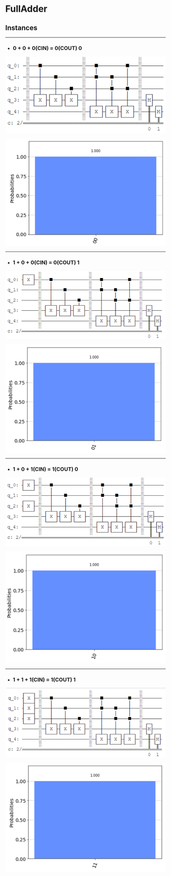 # FullAdder
## Instances
---
- ### 0 + 0 + 0(CIN) = 0(COUT) 0

![alt 0000](imgs/0000.png)

![alt 0001](imgs/0001.png)

---
- ### 1 + 0 + 0(CIN) = 0(COUT) 1

![alt 0000](imgs/0002.png)

![alt 0001](imgs/0003.png)

---
- ### 1 + 0 + 1(CIN) = 1(COUT) 0

![alt 0000](imgs/0004.png)

![alt 0001](imgs/0005.png)

---
- ### 1 + 1 + 1(CIN) = 1(COUT) 1

![alt 0000](imgs/0006.png)

![alt 0001](imgs/0007.png)

